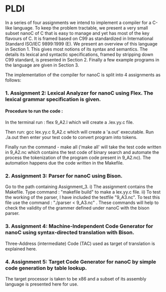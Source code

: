 # PLDI

In a series of four assignments we intend to implement a compiler for a C-like language. To keep the problem tractable, we present a very small subset nanoC of C that is easy to manage and yet has most of the key flavours of C. It is framed based on C99 as standardized in International Standard ISO/IEC
9899:1999 (E). We present an overview of this language in Section 1. This gives most notions of its syntax and semantics. The details its lexical and syntactic specifications, framed by stripping down C99 standard,
is presented in Section 2. Finally a few example programs in the language are given in Section 3.

The implementation of the compiler for nanoC is split into 4 assignments as follows: 


### 1. Assignment 2: Lexical Analyzer for nanoC using Flex. The lexical grammar specification is given. 
#### Procedure to run the code : 
In the terminal 
run : flex 9_A2.l which will create a .lex.yy.c file.

Then run: 
gcc lex.yy.c 9_A2.c which will create a 'a.out' executable. 
Run ./a.out then enter your test code to convert program into tokens. 

Finally run the command - make all
('make all' will take the test code written in 9_A2.nc which contains the test code of binary search and automate the process the tokenization of the program code present in 9_A2.nc). The automation happens due the code written in the Makefile.


### 2. Assignment 3: Parser for nanoC using Bison. 

Go to the path containing Assignment_3. 
i) The assignment contains the Makefile. Type command : "makefile build" to make a lex.yy.c file. 
ii) To test the working of the parser, I have included the testfile "9_A3.nc". To test this file use the command : "./parser < 9_A3.nc" . 
These commands will help to check the validity of the grammer defined under nanoC with the bison parser.

### 3. Assignment 4: Machine-Independent Code Generator for nanoC using syntax-directed translation with Bison. 

Three-Address (intermediate) Code (TAC) used as target of translation is explained here.


### 4. Assignment 5: Target Code Generator for nanoC by simple code generation by table lookup. 

The target processor is taken to be x86 and a subset of its assembly language is presented here for use.